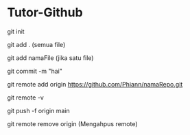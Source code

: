 # Tutor-Github

git init

git add . (semua file)

git add namaFile (jika satu file)

git commit -m "hai"

git remote add origin https://github.com/Phiann/namaRepo.git

git remote -v

git push -f origin main





git remote remove origin (Mengahpus remote)
